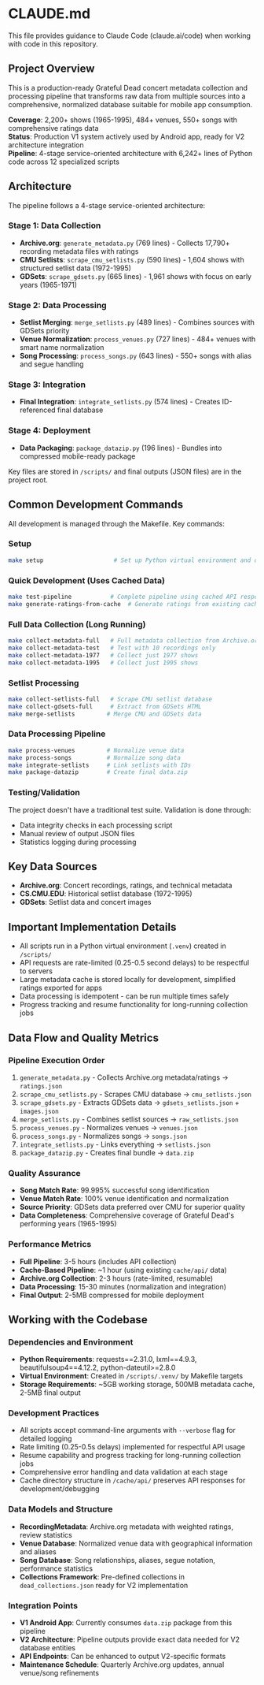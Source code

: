 # CLAUDE.md

This file provides guidance to Claude Code (claude.ai/code) when working with code in this repository.

## Project Overview

This is a production-ready Grateful Dead concert metadata collection and processing pipeline that transforms raw data from multiple sources into a comprehensive, normalized database suitable for mobile app consumption.

**Coverage**: 2,200+ shows (1965-1995), 484+ venues, 550+ songs with comprehensive ratings data  
**Status**: Production V1 system actively used by Android app, ready for V2 architecture integration  
**Pipeline**: 4-stage service-oriented architecture with 6,242+ lines of Python code across 12 specialized scripts

## Architecture

The pipeline follows a 4-stage service-oriented architecture:

### Stage 1: Data Collection
- **Archive.org**: `generate_metadata.py` (769 lines) - Collects 17,790+ recording metadata files with ratings
- **CMU Setlists**: `scrape_cmu_setlists.py` (590 lines) - 1,604 shows with structured setlist data (1972-1995)  
- **GDSets**: `scrape_gdsets.py` (665 lines) - 1,961 shows with focus on early years (1965-1971)

### Stage 2: Data Processing
- **Setlist Merging**: `merge_setlists.py` (489 lines) - Combines sources with GDSets priority
- **Venue Normalization**: `process_venues.py` (727 lines) - 484+ venues with smart name normalization
- **Song Processing**: `process_songs.py` (643 lines) - 550+ songs with alias and segue handling

### Stage 3: Integration
- **Final Integration**: `integrate_setlists.py` (574 lines) - Creates ID-referenced final database

### Stage 4: Deployment  
- **Data Packaging**: `package_datazip.py` (196 lines) - Bundles into compressed mobile-ready package

Key files are stored in `/scripts/` and final outputs (JSON files) are in the project root.

## Common Development Commands

All development is managed through the Makefile. Key commands:

### Setup
```bash
make setup                    # Set up Python virtual environment and dependencies
```

### Quick Development (Uses Cached Data)
```bash
make test-pipeline           # Complete pipeline using cached API responses (~1 hour)
make generate-ratings-from-cache  # Generate ratings from existing cache
```

### Full Data Collection (Long Running)
```bash
make collect-metadata-full   # Full metadata collection from Archive.org (2-3 hours)
make collect-metadata-test   # Test with 10 recordings only
make collect-metadata-1977   # Collect just 1977 shows
make collect-metadata-1995   # Collect just 1995 shows
```

### Setlist Processing
```bash
make collect-setlists-full   # Scrape CMU setlist database
make collect-gdsets-full     # Extract from GDSets HTML
make merge-setlists         # Merge CMU and GDSets data
```

### Data Processing Pipeline
```bash
make process-venues         # Normalize venue data
make process-songs          # Normalize song data  
make integrate-setlists     # Link setlists with IDs
make package-datazip        # Create final data.zip
```

### Testing/Validation
The project doesn't have a traditional test suite. Validation is done through:
- Data integrity checks in each processing script
- Manual review of output JSON files
- Statistics logging during processing

## Key Data Sources

- **Archive.org**: Concert recordings, ratings, and technical metadata
- **CS.CMU.EDU**: Historical setlist database (1972-1995)
- **GDSets**: Setlist data and concert images

## Important Implementation Details

- All scripts run in a Python virtual environment (`.venv`) created in `/scripts/`
- API requests are rate-limited (0.25-0.5 second delays) to be respectful to servers
- Large metadata cache is stored locally for development, simplified ratings exported for apps
- Data processing is idempotent - can be run multiple times safely
- Progress tracking and resume functionality for long-running collection jobs

## Data Flow and Quality Metrics

### Pipeline Execution Order
1. `generate_metadata.py` - Collects Archive.org metadata/ratings → `ratings.json`
2. `scrape_cmu_setlists.py` - Scrapes CMU database → `cmu_setlists.json`  
3. `scrape_gdsets.py` - Extracts GDSets data → `gdsets_setlists.json` + `images.json`
4. `merge_setlists.py` - Combines setlist sources → `raw_setlists.json`
5. `process_venues.py` - Normalizes venues → `venues.json`
6. `process_songs.py` - Normalizes songs → `songs.json`
7. `integrate_setlists.py` - Links everything → `setlists.json`
8. `package_datazip.py` - Creates final bundle → `data.zip`

### Quality Assurance
- **Song Match Rate**: 99.995% successful song identification
- **Venue Match Rate**: 100% venue identification and normalization  
- **Source Priority**: GDSets data preferred over CMU for superior quality
- **Data Completeness**: Comprehensive coverage of Grateful Dead's performing years (1965-1995)

### Performance Metrics
- **Full Pipeline**: 3-5 hours (includes API collection)
- **Cache-Based Pipeline**: ~1 hour (using existing `cache/api/` data)
- **Archive.org Collection**: 2-3 hours (rate-limited, resumable)
- **Data Processing**: 15-30 minutes (normalization and integration)
- **Final Output**: 2-5MB compressed for mobile deployment

## Working with the Codebase

### Dependencies and Environment
- **Python Requirements**: requests==2.31.0, lxml==4.9.3, beautifulsoup4==4.12.2, python-dateutil>=2.8.0
- **Virtual Environment**: Created in `/scripts/.venv/` by Makefile targets
- **Storage Requirements**: ~5GB working storage, 500MB metadata cache, 2-5MB final output

### Development Practices
- All scripts accept command-line arguments with `--verbose` flag for detailed logging
- Rate limiting (0.25-0.5s delays) implemented for respectful API usage
- Resume capability and progress tracking for long-running collection jobs
- Comprehensive error handling and data validation at each stage
- Cache directory structure in `/cache/api/` preserves API responses for development/debugging

### Data Models and Structure
- **RecordingMetadata**: Archive.org metadata with weighted ratings, review statistics
- **Venue Database**: Normalized venue data with geographical information and aliases
- **Song Database**: Song relationships, aliases, segue notation, performance statistics
- **Collections Framework**: Pre-defined collections in `dead_collections.json` ready for V2 implementation

### Integration Points
- **V1 Android App**: Currently consumes `data.zip` package from this pipeline
- **V2 Architecture**: Pipeline outputs provide exact data needed for V2 database entities
- **API Endpoints**: Can be enhanced to output V2-specific formats
- **Maintenance Schedule**: Quarterly Archive.org updates, annual venue/song refinements